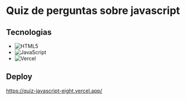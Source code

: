 # Quiz de perguntas sobre javascript

## Tecnologias

* ![HTML5](https://img.shields.io/badge/html5-%23E34F26.svg?style=for-the-badge&logo=html5&logoColor=white)
* ![JavaScript](https://img.shields.io/badge/javascript-%23323330.svg?style=for-the-badge&logo=javascript&logoColor=%23F7DF1E)
* ![Vercel](https://img.shields.io/badge/vercel-%23000000.svg?style=for-the-badge&logo=vercel&logoColor=white)

## Deploy

https://quiz-javascript-eight.vercel.app/
